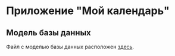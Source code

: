 # Приложение "Мой календарь"

## Модель базы данных

Файл с моделью базы данных расположен [здесь][db_model].



[db_model]: static/sql/my_calendar.sql
